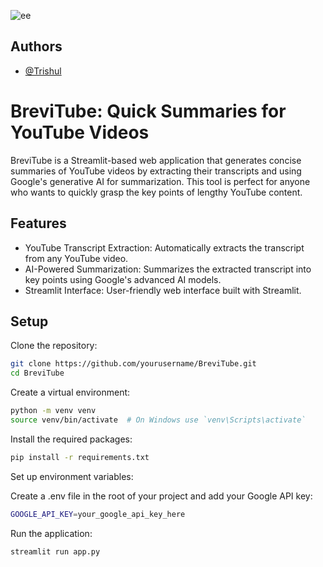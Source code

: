 ![ee](https://github.com/user-attachments/assets/9cfa02ec-f9a8-4f08-b5f5-50d0030cc530)

## Authors

- [@Trishul](https://www.github.com/trishcho)


# BreviTube: Quick Summaries for YouTube Videos
BreviTube is a Streamlit-based web application that generates concise summaries of YouTube videos by extracting their transcripts and using Google's generative AI for summarization. This tool is perfect for anyone who wants to quickly grasp the key points of lengthy YouTube content.


## Features



- YouTube Transcript Extraction: Automatically extracts the transcript from any YouTube video.
- AI-Powered Summarization: Summarizes the extracted transcript into key points using Google's advanced AI models.
- Streamlit Interface: User-friendly web interface built with Streamlit.

## Setup

Clone the repository:

```bash
git clone https://github.com/yourusername/BreviTube.git
cd BreviTube
```

Create a virtual environment:
```bash
python -m venv venv
source venv/bin/activate  # On Windows use `venv\Scripts\activate`

```

Install the required packages:

```bash
pip install -r requirements.txt

```

Set up environment variables:

Create a .env file in the root of your project and add your Google API key:

```bash
GOOGLE_API_KEY=your_google_api_key_here


```

Run the application:
```bash
streamlit run app.py


```
